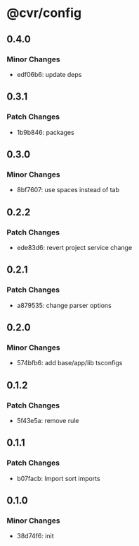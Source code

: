 # @cvr/config

## 0.4.0

### Minor Changes

- edf06b6: update deps

## 0.3.1

### Patch Changes

- 1b9b846: packages

## 0.3.0

### Minor Changes

- 8bf7607: use spaces instead of tab

## 0.2.2

### Patch Changes

- ede83d6: revert project service change

## 0.2.1

### Patch Changes

- a879535: change parser options

## 0.2.0

### Minor Changes

- 574bfb6: add base/app/lib tsconfigs

## 0.1.2

### Patch Changes

- 5f43e5a: remove rule

## 0.1.1

### Patch Changes

- b07facb: Import sort imports

## 0.1.0

### Minor Changes

- 38d74f6: init
